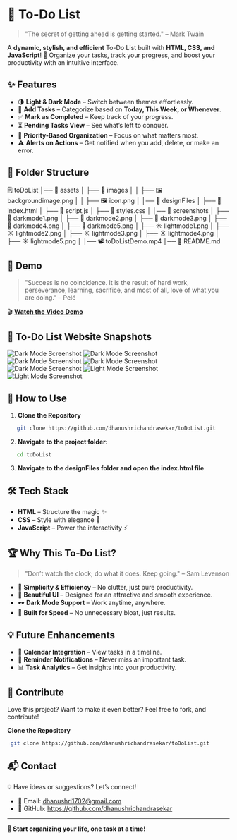 # 📝 To-Do List

> "The secret of getting ahead is getting started." – Mark Twain

A **dynamic, stylish, and efficient** To-Do List built with **HTML, CSS, and JavaScript**!
🚀 Organize your tasks, track your progress, and boost your productivity with an intuitive interface. 

## ✨ Features

- 🌗 **Light & Dark Mode** – Switch between themes effortlessly.
- 📝 **Add Tasks** – Categorize based on **Today, This Week, or Whenever**.
- ✅ **Mark as Completed** – Keep track of your progress.
- ⏳ **Pending Tasks View** – See what’s left to conquer.
- 🚀 **Priority-Based Organization** – Focus on what matters most.
- ⚠️ **Alerts on Actions** – Get notified when you add, delete, or make an error.

## 📁 Folder Structure
  🗒️ toDoList 
│── 📂 assets
│   ├── 📂 images
│   │   ├── 🖼️ backgroundimage.png
│   │   ├── 🖼️ icon.png
│
│── 📂 designFiles
│   ├── 📄 index.html
│   ├── 📄 script.js
│   ├── 🎨 styles.css
│
│── 📂 screenshots
│   ├── 🌙 darkmode1.png
│   ├── 🌙 darkmode2.png
│   ├── 🌙 darkmode3.png
│   ├── 🌙 darkmode4.png
│   ├── 🌙 darkmode5.png
│   ├── ☀️ lightmode1.png
│   ├── ☀️ lightmode2.png
│   ├── ☀️ lightmode3.png
│   ├── ☀️ lightmode4.png
│   ├── ☀️ lightmode5.png
│
│── 📽️ toDoListDemo.mp4
│── 📄 README.md

## 🎥 Demo

> "Success is no coincidence. It is the result of hard work, perseverance, learning, sacrifice, and most of all, love of what you are doing." – Pelé

🎬 **[Watch the Video Demo](https://github.com/dhanushrichandrasekar/toDoList/blob/908878979810f926c92412aab0e82aeac8851d06/toDoListDemo.mp4)**

## 📸 To-Do List Website Snapshots

![Dark Mode Screenshot](https://github.com/dhanushrichandrasekar/toDoList/blob/908878979810f926c92412aab0e82aeac8851d06/screenshots/darkmode1.png)
![Dark Mode Screenshot](https://github.com/dhanushrichandrasekar/toDoList/blob/908878979810f926c92412aab0e82aeac8851d06/screenshots/darkmode2.png)
![Dark Mode Screenshot](https://github.com/dhanushrichandrasekar/toDoList/blob/908878979810f926c92412aab0e82aeac8851d06/screenshots/darkmode3.png)
![Dark Mode Screenshot](https://github.com/dhanushrichandrasekar/toDoList/blob/908878979810f926c92412aab0e82aeac8851d06/screenshots/darkmode4.png)
![Dark Mode Screenshot](https://github.com/dhanushrichandrasekar/toDoList/blob/908878979810f926c92412aab0e82aeac8851d06/screenshots/darkmode5.png)
![Light Mode Screenshot](https://github.com/dhanushrichandrasekar/toDoList/blob/908878979810f926c92412aab0e82aeac8851d06/screenshots/lightmode1.png)
![Light Mode Screenshot](https://github.com/dhanushrichandrasekar/toDoList/blob/908878979810f926c92412aab0e82aeac8851d06/screenshots/lightmode2.png)

## 🚀 How to Use

1. **Clone the Repository**
   
```sh
   git clone https://github.com/dhanushrichandrasekar/toDoList.git

```
2.  **Navigate to the project folder:**
   
```sh
   cd toDoList
```
3.  **Navigate to the designFiles folder and open the index.html file**

## 🛠️ Tech Stack

- **HTML** – Structure the magic ✨
- **CSS** – Style with elegance 🎨
- **JavaScript** – Power the interactivity ⚡

## 🏆 Why This To-Do List?

> "Don’t watch the clock; do what it does. Keep going." – Sam Levenson

- 🎯 **Simplicity & Efficiency** – No clutter, just pure productivity.
- 🎨 **Beautiful UI** – Designed for an attractive and smooth experience.
- 🕶️ **Dark Mode Support** – Work anytime, anywhere.
- 🚀 **Built for Speed** – No unnecessary bloat, just results.

## 💡 Future Enhancements

- 📅 **Calendar Integration** – View tasks in a timeline.
- 🔔 **Reminder Notifications** – Never miss an important task.
- 📊 **Task Analytics** – Get insights into your productivity.

## 🙌 Contribute

Love this project? Want to make it even better? Feel free to fork, and contribute!

**Clone the Repository**

```sh
 git clone https://github.com/dhanushrichandrasekar/toDoList.git

```

## 📬 Contact

💡 Have ideas or suggestions? Let’s connect!
- 📧 Email: dhanushri1702@gmail.com
- 🔗 GitHub: https://github.com/dhanushrichandrasekar


---

**🚀 Start organizing your life, one task at a time!**
